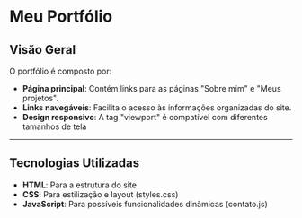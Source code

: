 # Meu Portfólio

## Visão Geral

O portfólio é composto por:
- **Página principal**: Contém links para as páginas "Sobre mim" e "Meus projetos".
- **Links navegáveis**: Facilita o acesso às informações organizadas do site.
- **Design responsivo**: A tag "viewport" é compatível com diferentes tamanhos de tela

---

## Tecnologias Utilizadas

- **HTML**: Para a estrutura do site
- **CSS**: Para estilização e layout (styles.css)
- **JavaScript**: Para possíveis funcionalidades dinâmicas (contato.js)

